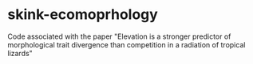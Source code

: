 # skink-ecomoprhology
Code associated with the paper "Elevation is a stronger predictor of morphological trait divergence than competition in a radiation of tropical lizards"
